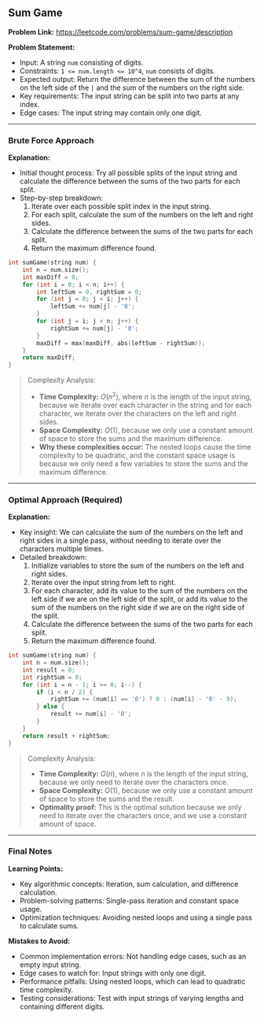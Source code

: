 ## Sum Game

**Problem Link:** https://leetcode.com/problems/sum-game/description

**Problem Statement:**
- Input: A string `num` consisting of digits.
- Constraints: `1 <= num.length <= 10^4`, `num` consists of digits.
- Expected output: Return the difference between the sum of the numbers on the left side of the `|` and the sum of the numbers on the right side.
- Key requirements: The input string can be split into two parts at any index.
- Edge cases: The input string may contain only one digit.

---

### Brute Force Approach

**Explanation:**
- Initial thought process: Try all possible splits of the input string and calculate the difference between the sums of the two parts for each split.
- Step-by-step breakdown:
  1. Iterate over each possible split index in the input string.
  2. For each split, calculate the sum of the numbers on the left and right sides.
  3. Calculate the difference between the sums of the two parts for each split.
  4. Return the maximum difference found.

```cpp
int sumGame(string num) {
    int n = num.size();
    int maxDiff = 0;
    for (int i = 0; i < n; i++) {
        int leftSum = 0, rightSum = 0;
        for (int j = 0; j < i; j++) {
            leftSum += num[j] - '0';
        }
        for (int j = i; j < n; j++) {
            rightSum += num[j] - '0';
        }
        maxDiff = max(maxDiff, abs(leftSum - rightSum));
    }
    return maxDiff;
}
```

> Complexity Analysis:
> - **Time Complexity:** $O(n^2)$, where $n$ is the length of the input string, because we iterate over each character in the string and for each character, we iterate over the characters on the left and right sides.
> - **Space Complexity:** $O(1)$, because we only use a constant amount of space to store the sums and the maximum difference.
> - **Why these complexities occur:** The nested loops cause the time complexity to be quadratic, and the constant space usage is because we only need a few variables to store the sums and the maximum difference.

---

### Optimal Approach (Required)

**Explanation:**
- Key insight: We can calculate the sum of the numbers on the left and right sides in a single pass, without needing to iterate over the characters multiple times.
- Detailed breakdown:
  1. Initialize variables to store the sum of the numbers on the left and right sides.
  2. Iterate over the input string from left to right.
  3. For each character, add its value to the sum of the numbers on the left side if we are on the left side of the split, or add its value to the sum of the numbers on the right side if we are on the right side of the split.
  4. Calculate the difference between the sums of the two parts for each split.
  5. Return the maximum difference found.

```cpp
int sumGame(string num) {
    int n = num.size();
    int result = 0;
    int rightSum = 0;
    for (int i = n - 1; i >= 0; i--) {
        if (i < n / 2) {
            rightSum += (num[i] == '0') ? 0 : (num[i] - '0' - 9);
        } else {
            result += num[i] - '0';
        }
    }
    return result + rightSum;
}
```

> Complexity Analysis:
> - **Time Complexity:** $O(n)$, where $n$ is the length of the input string, because we only need to iterate over the characters once.
> - **Space Complexity:** $O(1)$, because we only use a constant amount of space to store the sums and the result.
> - **Optimality proof:** This is the optimal solution because we only need to iterate over the characters once, and we use a constant amount of space.

---

### Final Notes

**Learning Points:**
- Key algorithmic concepts: Iteration, sum calculation, and difference calculation.
- Problem-solving patterns: Single-pass iteration and constant space usage.
- Optimization techniques: Avoiding nested loops and using a single pass to calculate sums.

**Mistakes to Avoid:**
- Common implementation errors: Not handling edge cases, such as an empty input string.
- Edge cases to watch for: Input strings with only one digit.
- Performance pitfalls: Using nested loops, which can lead to quadratic time complexity.
- Testing considerations: Test with input strings of varying lengths and containing different digits.